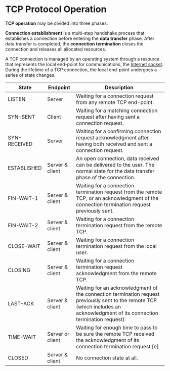 # TCP Protocol Operation

**TCP operation** may be divided into three phases:

**Connection establishment** is a multi-step handshake process that establishes a connection before entering the **data transfer** phase.
After data transfer is completed, the **connection termination** closes the connection and releases all allocated resources.

A TCP connection is managed by an operating system through a resource that represents the local end-point for communications, the [Internet socket](https://en.wikipedia.org/wiki/Network_socket). During the lifetime of a TCP connection, the local end-point undergoes a series of state changes.

| State        | Endpoint         | Description                                                                                                                                                                     |
| ------------ | ---------------- | ------------------------------------------------------------------------------------------------------------------------------------------------------------------------------- |
| LISTEN       | Server           | Waiting for a connection request from any remote TCP end-point.                                                                                                                 |
| SYN-SENT     | Client           | Waiting for a matching connection request after having sent a connection request.                                                                                               |
| SYN-RECEIVED | Server           | Waiting for a confirming connection request acknowledgment after having both received and sent a connection request.                                                            |
| ESTABLISHED  | Server & client  | An open connection, data received can be delivered to the user. The normal state for the data transfer phase of the connection.                                                 |
| FIN-WAIT-1   | Server & client  | Waiting for a connection termination request from the remote TCP, or an acknowledgment of the connection termination request previously sent.                                   |
| FIN-WAIT-2   | Server & client  | Waiting for a connection termination request from the remote TCP.                                                                                                               |
| CLOSE-WAIT   | Server & client  | Waiting for a connection termination request from the local user.                                                                                                               |
| CLOSING      | Server & client  | Waiting for a connection termination request acknowledgment from the remote TCP.                                                                                                |
| LAST-ACK     | Server & client  | Waiting for an acknowledgment of the connection termination request previously sent to the remote TCP (which includes an acknowledgment of its connection termination request). |
| TIME-WAIT    | Server or client | Waiting for enough time to pass to be sure the remote TCP received the acknowledgment of its connection termination request.[e]                                                 |
| CLOSED       | Server & client  | No connection state at all.                                                                                                                                                     |
